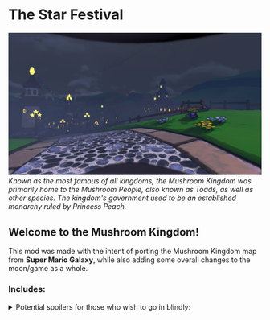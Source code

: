 # The Star Festival
![Screenshot of the in-game Mushroom Kingdom](Screenshots/4.png)
_Known as the most famous of all kingdoms, the Mushroom Kingdom was primarily home to the Mushroom People, also known as Toads, as well as other species. The kingdom's government used to be an established monarchy ruled by Princess Peach._

## Welcome to the Mushroom Kingdom!

This mod was made with the intent of porting the Mushroom Kingdom map from **Super Mario Galaxy**, while also adding some overall changes to the moon/game as a whole.



### Includes:

<details>
	<summary>Potential spoilers for those who wish to go in blindly:</summary>

- 4 separate entrances to the main building
	- The main entrance
	- 2 common fire exits
	- A warp pipe fire exit
- 24 **custom _exclusive_** Mario themed scraps.
  	- Question Block
  	- Brick Block
  	- Coin
  	- Power Star
  	- Yoshi Egg
  	- Clock
  	- Key
  	- 6 different colored Starbits
  		- Red Starbit
  		- Yellow Starbit
  		- Green Starbit
  		- Blue Starbit
  		- Purple Starbit
  		- White Starbit
  	- 7 different Mushrooms
  		- Red Mushroom
  		- Green Mushroom
  		- Life Mushroom
  		- Bee Mushroom
  		- Boo Mushroom
  		- Rock Mushroom
  		- Spring Mushroom
  	- 3 different Flowers
  		- Fire Flower
  		- Ice Flower
  		- Cloud Flower
  	- Thwomp
- An introductory song added to the start of the moon (where the ship lands)	 
- A custom dropship including Super Mario Galaxy soundtrack and Question Blocks that store your purchased items.
  
</details>
